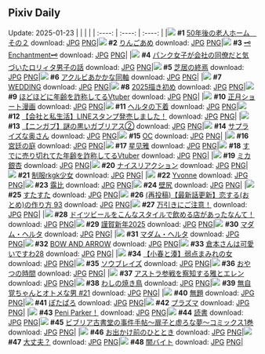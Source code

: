 ## Pixiv Daily
Update: 2025-01-23
|      |      |      |
| :----: | :----: | :----: |
|![](https://pixiv.microyu.workers.dev/c/240x480/img-master/img/2025/01/21/18/01/53/126433796_p0_master1200.jpg) **#1** [50年後の老人ホーム　その２](https://www.pixiv.net/artworks/126433796) download: [JPG](https://pixiv.microyu.workers.dev/img-original/img/2025/01/21/18/01/53/126433796_p0.jpg) [PNG](https://pixiv.microyu.workers.dev/img-original/img/2025/01/21/18/01/53/126433796_p0.png)|![](https://pixiv.microyu.workers.dev/c/240x480/img-master/img/2025/01/21/07/30/04/126423535_p0_master1200.jpg) **#2** [りんごあめ](https://www.pixiv.net/artworks/126423535) download: [JPG](https://pixiv.microyu.workers.dev/img-original/img/2025/01/21/07/30/04/126423535_p0.jpg) [PNG](https://pixiv.microyu.workers.dev/img-original/img/2025/01/21/07/30/04/126423535_p0.png)|![](https://pixiv.microyu.workers.dev/c/240x480/img-master/img/2025/01/21/09/05/11/126424846_p0_master1200.jpg) **#3** [🗝Enchantment🗝](https://www.pixiv.net/artworks/126424846) download: [JPG](https://pixiv.microyu.workers.dev/img-original/img/2025/01/21/09/05/11/126424846_p0.jpg) [PNG](https://pixiv.microyu.workers.dev/img-original/img/2025/01/21/09/05/11/126424846_p0.png)|
|![](https://pixiv.microyu.workers.dev/c/240x480/img-master/img/2025/01/21/12/01/08/126427344_p0_master1200.jpg) **#4** [パンク女子が会社の同僚だと気づいたロリィタ男子の話](https://www.pixiv.net/artworks/126427344) download: [JPG](https://pixiv.microyu.workers.dev/img-original/img/2025/01/21/12/01/08/126427344_p0.jpg) [PNG](https://pixiv.microyu.workers.dev/img-original/img/2025/01/21/12/01/08/126427344_p0.png)|![](https://pixiv.microyu.workers.dev/c/240x480/img-master/img/2025/01/21/16/26/18/126431631_p0_master1200.jpg) **#5** [芝居の終焉](https://www.pixiv.net/artworks/126431631) download: [JPG](https://pixiv.microyu.workers.dev/img-original/img/2025/01/21/16/26/18/126431631_p0.jpg) [PNG](https://pixiv.microyu.workers.dev/img-original/img/2025/01/21/16/26/18/126431631_p0.png)|![](https://pixiv.microyu.workers.dev/c/240x480/img-master/img/2025/01/22/18/56/50/126465092_p0_master1200.jpg) **#6** [アクルビあかかな同軸](https://www.pixiv.net/artworks/126465092) download: [JPG](https://pixiv.microyu.workers.dev/img-original/img/2025/01/22/18/56/50/126465092_p0.jpg) [PNG](https://pixiv.microyu.workers.dev/img-original/img/2025/01/22/18/56/50/126465092_p0.png)|
|![](https://pixiv.microyu.workers.dev/c/240x480/img-master/img/2025/01/21/00/00/22/126415526_p0_master1200.jpg) **#7** [WEDDING](https://www.pixiv.net/artworks/126415526) download: [JPG](https://pixiv.microyu.workers.dev/img-original/img/2025/01/21/00/00/22/126415526_p0.jpg) [PNG](https://pixiv.microyu.workers.dev/img-original/img/2025/01/21/00/00/22/126415526_p0.png)|![](https://pixiv.microyu.workers.dev/c/240x480/img-master/img/2025/01/22/15/35/43/126460605_p0_master1200.jpg) **#8** [2025描き初め](https://www.pixiv.net/artworks/126460605) download: [JPG](https://pixiv.microyu.workers.dev/img-original/img/2025/01/22/15/35/43/126460605_p0.jpg) [PNG](https://pixiv.microyu.workers.dev/img-original/img/2025/01/22/15/35/43/126460605_p0.png)|![](https://pixiv.microyu.workers.dev/c/240x480/img-master/img/2025/01/21/21/14/01/126439502_p0_master1200.jpg) **#9** [ほどほどに年齢を詐称してるVtuber](https://www.pixiv.net/artworks/126439502) download: [JPG](https://pixiv.microyu.workers.dev/img-original/img/2025/01/21/21/14/01/126439502_p0.jpg) [PNG](https://pixiv.microyu.workers.dev/img-original/img/2025/01/21/21/14/01/126439502_p0.png)|
|![](https://pixiv.microyu.workers.dev/c/240x480/img-master/img/2025/01/22/17/00/09/126462108_p0_master1200.jpg) **#10** [正月ショート漫画](https://www.pixiv.net/artworks/126462108) download: [JPG](https://pixiv.microyu.workers.dev/img-original/img/2025/01/22/17/00/09/126462108_p0.jpg) [PNG](https://pixiv.microyu.workers.dev/img-original/img/2025/01/22/17/00/09/126462108_p0.png)|![](https://pixiv.microyu.workers.dev/c/240x480/img-master/img/2025/01/21/00/00/14/126415484_p0_master1200.jpg) **#11** [ヘルタの下着](https://www.pixiv.net/artworks/126415484) download: [JPG](https://pixiv.microyu.workers.dev/img-original/img/2025/01/21/00/00/14/126415484_p0.jpg) [PNG](https://pixiv.microyu.workers.dev/img-original/img/2025/01/21/00/00/14/126415484_p0.png)|![](https://pixiv.microyu.workers.dev/c/240x480/img-master/img/2025/01/21/17/09/10/126432498_p0_master1200.jpg) **#12** [【会社と私生活】LINEスタンプ発売しました！](https://www.pixiv.net/artworks/126432498) download: [JPG](https://pixiv.microyu.workers.dev/img-original/img/2025/01/21/17/09/10/126432498_p0.jpg) [PNG](https://pixiv.microyu.workers.dev/img-original/img/2025/01/21/17/09/10/126432498_p0.png)|
|![](https://pixiv.microyu.workers.dev/c/240x480/img-master/img/2025/01/21/10/34/32/126425991_p0_master1200.jpg) **#13** [【ニンガブ】謎の黒いガブリアス②](https://www.pixiv.net/artworks/126425991) download: [JPG](https://pixiv.microyu.workers.dev/img-original/img/2025/01/21/10/34/32/126425991_p0.jpg) [PNG](https://pixiv.microyu.workers.dev/img-original/img/2025/01/21/10/34/32/126425991_p0.png)|![](https://pixiv.microyu.workers.dev/c/240x480/img-master/img/2025/01/21/00/04/46/126415493_p0_master1200.jpg) **#14** [サプライズな奥さん](https://www.pixiv.net/artworks/126415493) download: [JPG](https://pixiv.microyu.workers.dev/img-original/img/2025/01/21/00/04/46/126415493_p0.jpg) [PNG](https://pixiv.microyu.workers.dev/img-original/img/2025/01/21/00/04/46/126415493_p0.png)|![](https://pixiv.microyu.workers.dev/c/240x480/img-master/img/2025/01/21/00/00/30/126415568_p0_master1200.jpg) **#15** [OC](https://www.pixiv.net/artworks/126415568) download: [JPG](https://pixiv.microyu.workers.dev/img-original/img/2025/01/21/00/00/30/126415568_p0.jpg) [PNG](https://pixiv.microyu.workers.dev/img-original/img/2025/01/21/00/00/30/126415568_p0.png)|
|![](https://pixiv.microyu.workers.dev/c/240x480/img-master/img/2025/01/21/21/05/19/126439223_p0_master1200.jpg) **#16** [宮廷の庭](https://www.pixiv.net/artworks/126439223) download: [JPG](https://pixiv.microyu.workers.dev/img-original/img/2025/01/21/21/05/19/126439223_p0.jpg) [PNG](https://pixiv.microyu.workers.dev/img-original/img/2025/01/21/21/05/19/126439223_p0.png)|![](https://pixiv.microyu.workers.dev/c/240x480/img-master/img/2025/01/21/00/00/38/126415595_p0_master1200.jpg) **#17** [星见雅](https://www.pixiv.net/artworks/126415595) download: [JPG](https://pixiv.microyu.workers.dev/img-original/img/2025/01/21/00/00/38/126415595_p0.jpg) [PNG](https://pixiv.microyu.workers.dev/img-original/img/2025/01/21/00/00/38/126415595_p0.png)|![](https://pixiv.microyu.workers.dev/c/240x480/img-master/img/2025/01/22/21/06/59/126469276_p0_master1200.jpg) **#18** [すでに売り切れてた年齢を詐称してるVtuber](https://www.pixiv.net/artworks/126469276) download: [JPG](https://pixiv.microyu.workers.dev/img-original/img/2025/01/22/21/06/59/126469276_p0.jpg) [PNG](https://pixiv.microyu.workers.dev/img-original/img/2025/01/22/21/06/59/126469276_p0.png)|
|![](https://pixiv.microyu.workers.dev/c/240x480/img-master/img/2025/01/21/00/00/27/126415554_p0_master1200.jpg) **#19** [ミカ 銀杏](https://www.pixiv.net/artworks/126415554) download: [JPG](https://pixiv.microyu.workers.dev/img-original/img/2025/01/21/00/00/27/126415554_p0.jpg) [PNG](https://pixiv.microyu.workers.dev/img-original/img/2025/01/21/00/00/27/126415554_p0.png)|![](https://pixiv.microyu.workers.dev/c/240x480/img-master/img/2025/01/21/01/01/01/126417766_p0_master1200.jpg) **#20** [ナイスリアクション](https://www.pixiv.net/artworks/126417766) download: [JPG](https://pixiv.microyu.workers.dev/img-original/img/2025/01/21/01/01/01/126417766_p0.jpg) [PNG](https://pixiv.microyu.workers.dev/img-original/img/2025/01/21/01/01/01/126417766_p0.png)|![](https://pixiv.microyu.workers.dev/c/240x480/img-master/img/2025/01/21/18/17/01/126434148_p0_master1200.jpg) **#21** [制服rkgk少女](https://www.pixiv.net/artworks/126434148) download: [JPG](https://pixiv.microyu.workers.dev/img-original/img/2025/01/21/18/17/01/126434148_p0.jpg) [PNG](https://pixiv.microyu.workers.dev/img-original/img/2025/01/21/18/17/01/126434148_p0.png)|
|![](https://pixiv.microyu.workers.dev/c/240x480/img-master/img/2025/01/21/00/52/43/126417481_p0_master1200.jpg) **#22** [Yvonne](https://www.pixiv.net/artworks/126417481) download: [JPG](https://pixiv.microyu.workers.dev/img-original/img/2025/01/21/00/52/43/126417481_p0.jpg) [PNG](https://pixiv.microyu.workers.dev/img-original/img/2025/01/21/00/52/43/126417481_p0.png)|![](https://pixiv.microyu.workers.dev/c/240x480/img-master/img/2025/01/22/12/52/03/126458116_p0_master1200.jpg) **#23** [露比](https://www.pixiv.net/artworks/126458116) download: [JPG](https://pixiv.microyu.workers.dev/img-original/img/2025/01/22/12/52/03/126458116_p0.jpg) [PNG](https://pixiv.microyu.workers.dev/img-original/img/2025/01/22/12/52/03/126458116_p0.png)|![](https://pixiv.microyu.workers.dev/c/240x480/img-master/img/2025/01/21/20/00/05/126436969_p0_master1200.jpg) **#24** [壁尻](https://www.pixiv.net/artworks/126436969) download: [JPG](https://pixiv.microyu.workers.dev/img-original/img/2025/01/21/20/00/05/126436969_p0.jpg) [PNG](https://pixiv.microyu.workers.dev/img-original/img/2025/01/21/20/00/05/126436969_p0.png)|
|![](https://pixiv.microyu.workers.dev/c/240x480/img-master/img/2025/01/22/12/19/51/126457570_p0_master1200.jpg) **#25** [すたすた](https://www.pixiv.net/artworks/126457570) download: [JPG](https://pixiv.microyu.workers.dev/img-original/img/2025/01/22/12/19/51/126457570_p0.jpg) [PNG](https://pixiv.microyu.workers.dev/img-original/img/2025/01/22/12/19/51/126457570_p0.png)|![](https://pixiv.microyu.workers.dev/c/240x480/img-master/img/2025/01/21/12/00/46/126427327_p0_master1200.jpg) **#26** [(再投稿)【最新話更新】恋する(おとめ)の作り方 93](https://www.pixiv.net/artworks/126427327) download: [JPG](https://pixiv.microyu.workers.dev/img-original/img/2025/01/21/12/00/46/126427327_p0.jpg) [PNG](https://pixiv.microyu.workers.dev/img-original/img/2025/01/21/12/00/46/126427327_p0.png)|![](https://pixiv.microyu.workers.dev/c/240x480/img-master/img/2025/01/21/16/43/02/126431958_p0_master1200.jpg) **#27** [万引きにご注意！](https://www.pixiv.net/artworks/126431958) download: [JPG](https://pixiv.microyu.workers.dev/img-original/img/2025/01/21/16/43/02/126431958_p0.jpg) [PNG](https://pixiv.microyu.workers.dev/img-original/img/2025/01/21/16/43/02/126431958_p0.png)|
|![](https://pixiv.microyu.workers.dev/c/240x480/img-master/img/2025/01/21/12/07/21/126427462_p0_master1200.jpg) **#28** [ドイツビールをこんなスタイルで飲める店があったなんて！](https://www.pixiv.net/artworks/126427462) download: [JPG](https://pixiv.microyu.workers.dev/img-original/img/2025/01/21/12/07/21/126427462_p0.jpg) [PNG](https://pixiv.microyu.workers.dev/img-original/img/2025/01/21/12/07/21/126427462_p0.png)|![](https://pixiv.microyu.workers.dev/c/240x480/img-master/img/2025/01/21/19/55/07/126436806_p0_master1200.jpg) **#29** [謹賀新年2025](https://www.pixiv.net/artworks/126436806) download: [JPG](https://pixiv.microyu.workers.dev/img-original/img/2025/01/21/19/55/07/126436806_p0.jpg) [PNG](https://pixiv.microyu.workers.dev/img-original/img/2025/01/21/19/55/07/126436806_p0.png)|![](https://pixiv.microyu.workers.dev/c/240x480/img-master/img/2025/01/21/19/30/01/126436118_p0_master1200.jpg) **#30** [マダム・ヘルタ](https://www.pixiv.net/artworks/126436118) download: [JPG](https://pixiv.microyu.workers.dev/img-original/img/2025/01/21/19/30/01/126436118_p0.jpg) [PNG](https://pixiv.microyu.workers.dev/img-original/img/2025/01/21/19/30/01/126436118_p0.png)|
|![](https://pixiv.microyu.workers.dev/c/240x480/img-master/img/2025/01/21/00/00/08/126415456_p0_master1200.jpg) **#31** [マダム・ヘルタ](https://www.pixiv.net/artworks/126415456) download: [JPG](https://pixiv.microyu.workers.dev/img-original/img/2025/01/21/00/00/08/126415456_p0.jpg) [PNG](https://pixiv.microyu.workers.dev/img-original/img/2025/01/21/00/00/08/126415456_p0.png)|![](https://pixiv.microyu.workers.dev/c/240x480/img-master/img/2025/01/22/00/00/56/126445710_p0_master1200.jpg) **#32** [BOW AND ARROW](https://www.pixiv.net/artworks/126445710) download: [JPG](https://pixiv.microyu.workers.dev/img-original/img/2025/01/22/00/00/56/126445710_p0.jpg) [PNG](https://pixiv.microyu.workers.dev/img-original/img/2025/01/22/00/00/56/126445710_p0.png)|![](https://pixiv.microyu.workers.dev/c/240x480/img-master/img/2025/01/21/14/36/24/126429805_p0_master1200.jpg) **#33** [倉本さんは可愛いですわ28](https://www.pixiv.net/artworks/126429805) download: [JPG](https://pixiv.microyu.workers.dev/img-original/img/2025/01/21/14/36/24/126429805_p0.jpg) [PNG](https://pixiv.microyu.workers.dev/img-original/img/2025/01/21/14/36/24/126429805_p0.png)|
|![](https://pixiv.microyu.workers.dev/c/240x480/img-master/img/2025/01/21/21/13/19/126439475_p0_master1200.jpg) **#34** [【小春と湊】弱点まみれの女](https://www.pixiv.net/artworks/126439475) download: [JPG](https://pixiv.microyu.workers.dev/img-original/img/2025/01/21/21/13/19/126439475_p0.jpg) [PNG](https://pixiv.microyu.workers.dev/img-original/img/2025/01/21/21/13/19/126439475_p0.png)|![](https://pixiv.microyu.workers.dev/c/240x480/img-master/img/2025/01/21/19/39/22/126436394_p0_master1200.jpg) **#35** [ソウブレイズ](https://www.pixiv.net/artworks/126436394) download: [JPG](https://pixiv.microyu.workers.dev/img-original/img/2025/01/21/19/39/22/126436394_p0.jpg) [PNG](https://pixiv.microyu.workers.dev/img-original/img/2025/01/21/19/39/22/126436394_p0.png)|![](https://pixiv.microyu.workers.dev/c/240x480/img-master/img/2025/01/22/00/30/03/126446952_p0_master1200.jpg) **#36** [おやつの時間](https://www.pixiv.net/artworks/126446952) download: [JPG](https://pixiv.microyu.workers.dev/img-original/img/2025/01/22/00/30/03/126446952_p0.jpg) [PNG](https://pixiv.microyu.workers.dev/img-original/img/2025/01/22/00/30/03/126446952_p0.png)|
|![](https://pixiv.microyu.workers.dev/c/240x480/img-master/img/2025/01/21/11/42/56/126426929_p0_master1200.jpg) **#37** [アストラ参戦を察知する雅とエレン](https://www.pixiv.net/artworks/126426929) download: [JPG](https://pixiv.microyu.workers.dev/img-original/img/2025/01/21/11/42/56/126426929_p0.jpg) [PNG](https://pixiv.microyu.workers.dev/img-original/img/2025/01/21/11/42/56/126426929_p0.png)|![](https://pixiv.microyu.workers.dev/c/240x480/img-master/img/2025/01/22/01/40/26/126448829_p0_master1200.jpg) **#38** [わしの焼き鳥](https://www.pixiv.net/artworks/126448829) download: [JPG](https://pixiv.microyu.workers.dev/img-original/img/2025/01/22/01/40/26/126448829_p0.jpg) [PNG](https://pixiv.microyu.workers.dev/img-original/img/2025/01/22/01/40/26/126448829_p0.png)|![](https://pixiv.microyu.workers.dev/c/240x480/img-master/img/2025/01/22/00/01/14/126445744_p0_master1200.jpg) **#39** [無自覚ちゃんとオトメな男 #21](https://www.pixiv.net/artworks/126445744) download: [JPG](https://pixiv.microyu.workers.dev/img-original/img/2025/01/22/00/01/14/126445744_p0.jpg) [PNG](https://pixiv.microyu.workers.dev/img-original/img/2025/01/22/00/01/14/126445744_p0.png)|
|![](https://pixiv.microyu.workers.dev/c/240x480/img-master/img/2025/01/21/00/58/38/126417648_p0_master1200.jpg) **#40** [無題](https://www.pixiv.net/artworks/126417648) download: [JPG](https://pixiv.microyu.workers.dev/img-original/img/2025/01/21/00/58/38/126417648_p0.jpg) [PNG](https://pixiv.microyu.workers.dev/img-original/img/2025/01/21/00/58/38/126417648_p0.png)|![](https://pixiv.microyu.workers.dev/c/240x480/img-master/img/2025/01/22/18/58/16/126465121_p0_master1200.jpg) **#41** [ぽたぱろ](https://www.pixiv.net/artworks/126465121) download: [JPG](https://pixiv.microyu.workers.dev/img-original/img/2025/01/22/18/58/16/126465121_p0.jpg) [PNG](https://pixiv.microyu.workers.dev/img-original/img/2025/01/22/18/58/16/126465121_p0.png)|![](https://pixiv.microyu.workers.dev/c/240x480/img-master/img/2025/01/22/19/35/30/126466177_p0_master1200.jpg) **#42** [プラズマ](https://www.pixiv.net/artworks/126466177) download: [JPG](https://pixiv.microyu.workers.dev/img-original/img/2025/01/22/19/35/30/126466177_p0.jpg) [PNG](https://pixiv.microyu.workers.dev/img-original/img/2025/01/22/19/35/30/126466177_p0.png)|
|![](https://pixiv.microyu.workers.dev/c/240x480/img-master/img/2025/01/21/05/22/01/126421946_p0_master1200.jpg) **#43** [Peni Parker！](https://www.pixiv.net/artworks/126421946) download: [JPG](https://pixiv.microyu.workers.dev/img-original/img/2025/01/21/05/22/01/126421946_p0.jpg) [PNG](https://pixiv.microyu.workers.dev/img-original/img/2025/01/21/05/22/01/126421946_p0.png)|![](https://pixiv.microyu.workers.dev/c/240x480/img-master/img/2025/01/22/01/23/06/126448419_p0_master1200.jpg) **#44** [読書](https://www.pixiv.net/artworks/126448419) download: [JPG](https://pixiv.microyu.workers.dev/img-original/img/2025/01/22/01/23/06/126448419_p0.jpg) [PNG](https://pixiv.microyu.workers.dev/img-original/img/2025/01/22/01/23/06/126448419_p0.png)|![](https://pixiv.microyu.workers.dev/c/240x480/img-master/img/2025/01/21/01/30/47/126418529_p0_master1200.jpg) **#45** [ビブリア古書堂の事件手帖〜扉子と虚ろな夢〜コミックス1巻](https://www.pixiv.net/artworks/126418529) download: [JPG](https://pixiv.microyu.workers.dev/img-original/img/2025/01/21/01/30/47/126418529_p0.jpg) [PNG](https://pixiv.microyu.workers.dev/img-original/img/2025/01/21/01/30/47/126418529_p0.png)|
|![](https://pixiv.microyu.workers.dev/c/240x480/img-master/img/2025/01/22/20/31/08/126467990_p0_master1200.jpg) **#46** [お出かけ前のひととき](https://www.pixiv.net/artworks/126467990) download: [JPG](https://pixiv.microyu.workers.dev/img-original/img/2025/01/22/20/31/08/126467990_p0.jpg) [PNG](https://pixiv.microyu.workers.dev/img-original/img/2025/01/22/20/31/08/126467990_p0.png)|![](https://pixiv.microyu.workers.dev/c/240x480/img-master/img/2025/01/22/16/00/01/126460980_p0_master1200.jpg) **#47** [大丈夫？](https://www.pixiv.net/artworks/126460980) download: [JPG](https://pixiv.microyu.workers.dev/img-original/img/2025/01/22/16/00/01/126460980_p0.jpg) [PNG](https://pixiv.microyu.workers.dev/img-original/img/2025/01/22/16/00/01/126460980_p0.png)|![](https://pixiv.microyu.workers.dev/c/240x480/img-master/img/2025/01/22/21/00/10/126468964_p0_master1200.jpg) **#48** [闇バイト](https://www.pixiv.net/artworks/126468964) download: [JPG](https://pixiv.microyu.workers.dev/img-original/img/2025/01/22/21/00/10/126468964_p0.jpg) [PNG](https://pixiv.microyu.workers.dev/img-original/img/2025/01/22/21/00/10/126468964_p0.png)|
